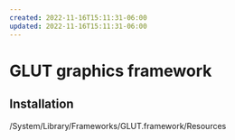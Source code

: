 ```yaml
---
created: 2022-11-16T15:11:31-06:00
updated: 2022-11-16T15:11:31-06:00
---
```

# GLUT graphics framework

## Installation
/System/Library/Frameworks/GLUT.framework/Resources

